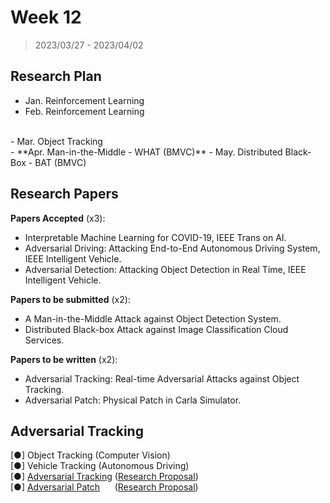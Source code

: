 # Week 12

> 2023/03/27 - 2023/04/02

## Research Plan

- Jan. Reinforcement Learning  
- Feb. Reinforcement Learning  
<br/>
- Mar. Object Tracking  
<br/>
- **Apr. Man-in-the-Middle - WHAT (BMVC)**    
- May. Distributed Black-Box - BAT (BMVC)  

## Research Papers

**Papers Accepted** (x3):

- Interpretable Machine Learning for COVID-19, IEEE Trans on AI.  
- Adversarial Driving: Attacking End-to-End Autonomous Driving System, IEEE Intelligent Vehicle.    
- Adversarial Detection: Attacking Object Detection in Real Time, IEEE Intelligent Vehicle.    

**Papers to be submitted** (x2):

- A Man-in-the-Middle Attack against Object Detection System.  
- Distributed Black-box Attack against Image Classification Cloud Services.  

**Papers to be written** (x2):

- Adversarial Tracking: Real-time Adversarial Attacks against Object Tracking.  
- Adversarial Patch: Physical Patch in Carla Simulator.  

## Adversarial Tracking

[●] Object Tracking (Computer Vision)  
[●] Vehicle Tracking (Autonomous Driving)  
[●] [Adversarial Tracking](files/MOT.pdf) ([Research Proposal](files/Adversarial_Tracking.pdf))  
[●] [Adversarial Patch](files/PATCH.pdf) &nbsp;&nbsp; &nbsp; ([Research Proposal](files/Adversarial_Patch.pdf))  
